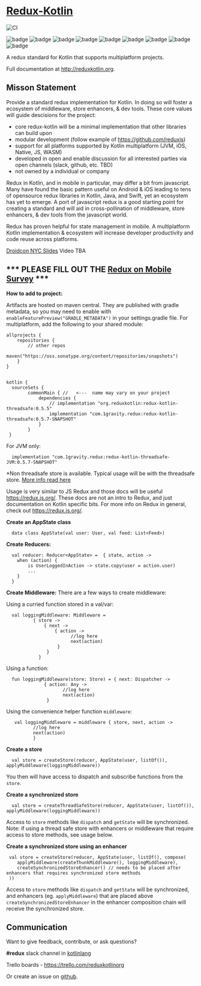 # [Redux-Kotlin](https://reduxkotlin.org)

![CI](https://github.com/1gravity/redux-kotlin/workflows/PR/badge.svg)

![badge][badge-android]
![badge][badge-ios]
![badge][badge-native]
![badge][badge-js]
![badge][badge-jvm]
![badge][badge-linux]
![badge][badge-windows]
![badge][badge-mac]
![badge][badge-wasm]

A redux standard for Kotlin that supports multiplatform projects.

Full documentation at http://reduxkotlin.org.

## Misson Statement

Provide a standard redux implementation for Kotlin.  In doing so will foster a ecosystem of middleware, store enhancers, & dev tools.  These core values will guide descisions for the project:
* core redux-kotlin will be a minimal implementation that other libraries can build upon
* modular development (follow example of https://github.com/reduxjs)
* support for all platforms supported by Kotlin multiplatform (JVM, iOS, Native, JS, WASM)
* developed in open and enable discussion for all interested parties via open channels (slack, github, etc. TBD)
* not owned by a individual or company


Redux in Kotlin, and in mobile in particular, may differ a bit from javascript.  Many have found the basic pattern useful on Android & iOS leading to tens of opensource redux libraries in Kotlin, Java, and Swift, yet an ecosystem has yet to emerge.  A port of javascript redux is a good starting point for creating a standard and will aid in cross-pollination of middleware, store enhancers, & dev tools from the javascript world.  

Redux has proven helpful for state management in mobile. A multiplatform Kotlin implementation & ecosystem will increase developer productivity and code reuse across platforms.

[Droidcon NYC Slides](https://www.slideshare.net/PatrickJackson14/reduxkotlinorg-droidcon-nyc-2019)
Video TBA

##  *** PLEASE FILL OUT THE [Redux on Mobile Survey](https://docs.google.com/forms/d/e/1FAIpQLScEQ9zGndU48AUeGKR6PPE13IqhIFmTL570wDodQUEilhwMzw/viewform?usp=sf_link) ***



__How to add to project:__

Artifacts are hosted on maven central.  They are published with gradle metadata, so you may need to enable with `enableFeaturePreview("GRADLE_METADATA")` in your settings.gradle file.  For multiplatform, add the following to your shared module:

```
allprojects {
    repositories {
        // other repos
        maven("https://oss.sonatype.org/content/repositories/snapshots")
    }
}


kotlin {
  sourceSets {
        commonMain { //   <---  name may vary on your project
            dependencies {
                // implementation "org.reduxkotlin:redux-kotlin-threadsafe:0.5.5"
                implementation "com.1gravity.redux:redux-kotlin-threadsafe:0.5.7-SNAPSHOT"
            }
        }
 }
```

For JVM only:
```
  implementation "com.1gravity.redux:redux-kotlin-threadsafe-JVM:0.5.7-SNAPSHOT"
```

*Non threadsafe store is available.  Typical usage will be with the threadsafe store. [More info read here](https://www.reduxkotlin.org/introduction/getting-started)


Usage is very similar to JS Redux and those docs will be useful https://redux.js.org/.  These docs are not an intro to Redux, and just documentation on Kotlin specific bits.  For more info on Redux in general, check out https://redux.js.org/.

__Create an AppState class__
```
  data class AppState(val user: User, val feed: List<Feed>)
```

__Create Reducers:__
```
  val reducer: Reducer<AppState> =  { state, action ->
    when (action) {
        is UserLoggedInAction -> state.copy(user = action.user)
        ...
    }
  }
```

__Create Middleware:__
There are a few ways to create middleware:

Using a curried function stored in a val/var:
```
  val loggingMiddleware: Middleware = 
          { store ->
              { next ->
                  { action ->
                        //log here
                        next(action)
                   }
               }
            }
```
Using a function:
```
  fun loggingMiddleware(store: Store) = { next: Dispatcher -> 
              { action: Any -> 
                     //log here
                     next(action)
               }
```

Using the convenience helper function `middleware`:
```
   val loggingMiddleware = middleware { store, next, action -> 
          //log here
          next(action)
          }
```

__Create a store__
```
  val store = createStore(reducer, AppState(user, listOf()), applyMiddleware(loggingMiddleware))
```

You then will have access to dispatch and subscribe functions from the `store`.

__Create a synchronized store__
```
  val store = createThreadSafeStore(reducer, AppState(user, listOf()), applyMiddleware(loggingMiddleware))
```

Access to `store` methods like `dispatch` and `getState` will be synchronized. Note: if using a thread safe store with enhancers or middleware that require access to store methods, see usage below.  

__Create a synchronized store using an enhancer__
```
 val store = createStore(reducer, AppState(user, listOf(), compose(
    applyMiddleware(createThunkMiddleware(), loggingMiddleware),
    createSynchronizedStoreEnhancer() // needs to be placed after enhancers that requires synchronized store methods
 ))
```

Access to `store` methods like `dispatch` and `getState` will be synchronized, and enhancers (eg. `applyMiddleware`) that are placed above `createSynchronizedStoreEnhancer` in the enhancer composition chain will receive the synchronized store. 

## Communication
Want to give feedback, contribute, or ask questions?

__\#redux__ slack channel in [kotlinlang](https://kotlinlang.slack.com)

Trello boards - https://trello.com/reduxkotlinorg

Or create an issue on [github](https://github.com/1gravity/redux-kotlin/issues).

[badge-android]: http://img.shields.io/badge/platform-android-brightgreen.svg?style=flat
[badge-ios]: http://img.shields.io/badge/platform-ios-brightgreen.svg?style=flat
[badge-native]: http://img.shields.io/badge/platform-native-lightgrey.svg?style=flat
[badge-js]: http://img.shields.io/badge/platform-js-yellow.svg?style=flat
[badge-jvm]: http://img.shields.io/badge/platform-jvm-orange.svg?style=flat
[badge-linux]: http://img.shields.io/badge/platform-linux-important.svg?style=flat 
[badge-windows]: http://img.shields.io/badge/platform-windows-informational.svg?style=flat
[badge-mac]: http://img.shields.io/badge/platform-macos-lightgrey.svg?style=flat
[badge-wasm]: https://img.shields.io/badge/platform-wasm-darkblue.svg?style=flat
